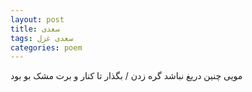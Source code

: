```yaml
---
layout: post
title: سعدی
tags: سعدی غزل
categories: poem
---
```


مویی چنین دریغ نباشد گره زدن / بگذار تا کنار و برت مشک بو بود
